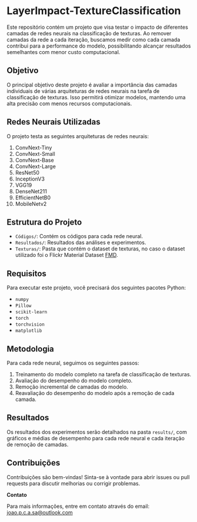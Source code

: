 # LayerImpact-TextureClassification

Este repositório contém um projeto que visa testar o impacto de diferentes camadas de redes neurais na classificação de texturas. Ao remover camadas da rede a cada iteração, buscamos medir como cada camada contribui para a performance do modelo, possibilitando alcançar resultados semelhantes com menor custo computacional.

## Objetivo

O principal objetivo deste projeto é avaliar a importância das camadas individuais de várias arquiteturas de redes neurais na tarefa de classificação de texturas. Isso permitirá otimizar modelos, mantendo uma alta precisão com menos recursos computacionais.

## Redes Neurais Utilizadas

O projeto testa as seguintes arquiteturas de redes neurais:
1. ConvNext-Tiny
2. ConvNext-Small
3. ConvNext-Base
4. ConvNext-Large
5. ResNet50
6. InceptionV3
7. VGG19
8. DenseNet211
9. EfficientNetB0
10. MobileNetv2

## Estrutura do Projeto

- `Códigos/`: Contém os códigos para cada rede neural.
- `Resultados/`: Resultados das análises e experimentos.
- `Texturas/`: Pasta que contém o dataset de texturas, no caso o dataset utilizado foi o Flickr Material Dataset [FMD](http://people.csail.mit.edu/celiu/CVPR2010/FMD/FMD.zip).
  
## Requisitos

Para executar este projeto, você precisará dos seguintes pacotes Python:

- `numpy`
- `Pillow`
- `scikit-learn`
- `torch`
- `torchvision`
- `matplotlib`

## Metodologia

Para cada rede neural, seguimos os seguintes passos:
1. Treinamento do modelo completo na tarefa de classificação de texturas.
2. Avaliação do desempenho do modelo completo.
3. Remoção incremental de camadas do modelo.
4. Reavaliação do desempenho do modelo após a remoção de cada camada.

## Resultados

Os resultados dos experimentos serão detalhados na pasta `results/`, com gráficos e médias de desempenho para cada rede neural e cada iteração de remoção de camadas.

## Contribuições

Contribuições são bem-vindas! Sinta-se à vontade para abrir issues ou pull requests para discutir melhorias ou corrigir problemas.


**Contato**

Para mais informações, entre em contato através do email: joao.p.c.a.sa@outlook.com
